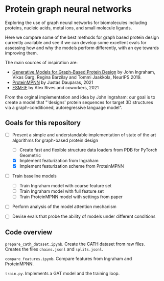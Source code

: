 # Protein graph neural networks 

Exploring the use of graph neural networks for biomolecules including proteins, nucleic acids, metal ions, and small molecule ligands.

Here we compare some of the best methods for graph based protein design currently available and see if we can develop some excellent evals for assessing how and why the models perform differently, with an eye towards improving them. 

The main sources of inspiration are: 

- [Generative Models for Graph-Based Protein Design](https://papers.nips.cc/paper/9711-generative-models-for-graph-based-protein-design) by John Ingraham, Vikas Garg, Regina Barzilay and Tommi Jaakkola, NeurIPS 2019.
- [ProteinMPNN](https://github.com/dauparas/ProteinMPNN) by Justas Dauparas, 2021 
- [ESM-IF](https://github.com/facebookresearch/esm) by Alex Rives and coworkers, 2021  

From the orginal implementation and idea by John Ingraham: our goal is to create a model that "'designs' protein sequences for target 3D structures via a graph-conditioned, autoregressive language model". 


## Goals for this repository 

- [ ] Present a simple and understandable implementation of state of the art algorithms for graph-based protein design
    - [ ] Create fast and flexible structure data loaders from PDB for PyTorch Geometric 
    - [x] Implement featurization from Ingraham
    - [x] Implement featurization scheme from ProteinMPNN
- [ ] Train baseline models 
    - [ ] Train Ingraham model with coarse feature set 
    - [ ] Train Ingraham model with full feature set 
    - [ ] Train ProteinMPNN model with settings from paper 
- [ ] Perform analysis of the model attention mechanism 
- [ ] Devise evals that probe the ability of models under different conditions 


## Code overview 

`prepare_cath_dataset.ipynb`. Create the CATH dataset from raw files. Creates the files `chains.jsonl` and `splits.jsonl`. 

`compare_features.ipynb`. Compare features from Ingraham and ProteinMPNN.  

`train.py`. Implements a GAT model and the training loop.  